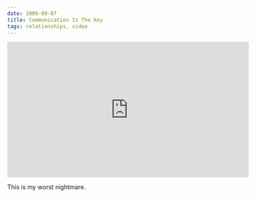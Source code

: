 ```yaml
---
date: 2009-09-07
title: Communication Is The Key
tags: relationships, video
---
```


<iframe width="560" height="315" src="https://www.youtube.com/embed/qg-heCy0CbQ" title="YouTube video player" frameborder="0" allow="accelerometer; autoplay; clipboard-write; encrypted-media; gyroscope; picture-in-picture" allowfullscreen></iframe>

This is my worst nightmare.